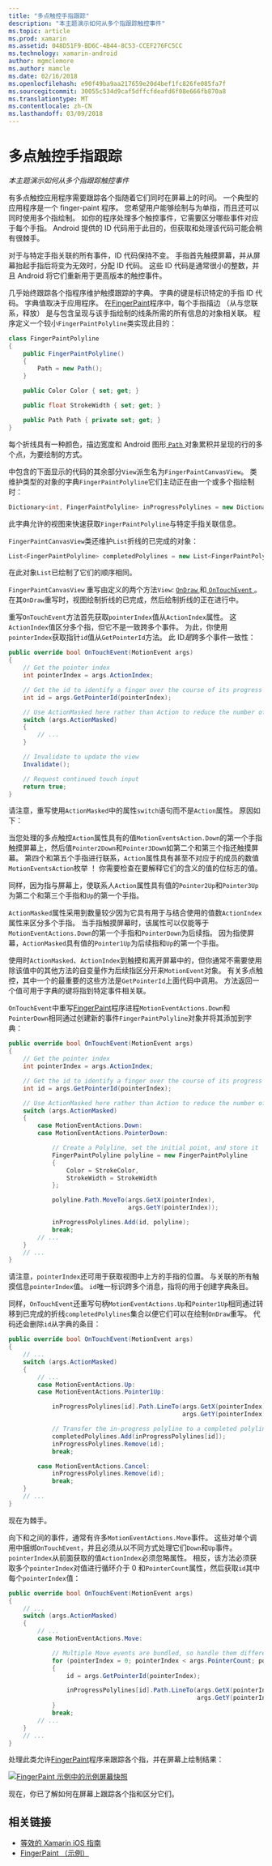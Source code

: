 ```yaml
---
title: "多点触控手指跟踪"
description: "本主题演示如何从多个指跟踪触控事件"
ms.topic: article
ms.prod: xamarin
ms.assetid: 048D51F9-BD6C-4B44-8C53-CCEF276FC5CC
ms.technology: xamarin-android
author: mgmclemore
ms.author: mamcle
ms.date: 02/16/2018
ms.openlocfilehash: e90f49ba9aa217659e20d4bef1fc826fe085fa7f
ms.sourcegitcommit: 30055c534d9caf5dffcfdeafd6f08e666fb870a8
ms.translationtype: MT
ms.contentlocale: zh-CN
ms.lasthandoff: 03/09/2018
---
```

# <a name="multi-touch-finger-tracking"></a>多点触控手指跟踪

_本主题演示如何从多个指跟踪触控事件_

有多点触控应用程序需要跟踪各个指随着它们同时在屏幕上的时间。 一个典型的应用程序是一个 finger-paint 程序。 您希望用户能够绘制与为单指，而且还可以同时使用多个指绘制。 如你的程序处理多个触控事件，它需要区分哪些事件对应于每个手指。 Android 提供的 ID 代码用于此目的，但获取和处理该代码可能会稍有很棘手。

对于与特定手指关联的所有事件，ID 代码保持不变。 手指首先触摸屏幕，并从屏幕抬起手指后将变为无效时，分配 ID 代码。
这些 ID 代码是通常很小的整数，并且 Android 将它们重新用于更高版本的触控事件。

几乎始终跟踪各个指程序维护触摸跟踪的字典。 字典的键是标识特定的手指 ID 代码。 字典值取决于应用程序。 在[FingerPaint](https://developer.xamarin.com/samples/monodroid/ApplicationFundamentals/FingerPaint)程序中，每个手指描边 （从与您联系，释放） 是与包含呈现与该手指绘制的线条所需的所有信息的对象相关联。 程序定义一个较小`FingerPaintPolyline`类实现此目的：

```csharp
class FingerPaintPolyline
{
    public FingerPaintPolyline()
    {
        Path = new Path();
    }

    public Color Color { set; get; }

    public float StrokeWidth { set; get; }

    public Path Path { private set; get; }
}
```

每个折线具有一种颜色，描边宽度和 Android 图形[ `Path` ](https://developer.xamarin.com/api/type/Android.Graphics.Path/)对象累积并呈现的行的多个点，为要绘制的方式。

中包含的下面显示的代码的其余部分`View`派生名为`FingerPaintCanvasView`。 类维护类型的对象的字典`FingerPaintPolyline`它们主动正在由一个或多个指绘制时：

```csharp
Dictionary<int, FingerPaintPolyline> inProgressPolylines = new Dictionary<int, FingerPaintPolyline>();
```

此字典允许的视图来快速获取`FingerPaintPolyline`与特定手指关联信息。

`FingerPaintCanvasView`类还维护`List`折线的已完成的对象：

```csharp
List<FingerPaintPolyline> completedPolylines = new List<FingerPaintPolyline>();
```

在此对象`List`已绘制了它们的顺序相同。

`FingerPaintCanvasView` 重写由定义的两个方法`View`: [ `OnDraw` ](https://developer.xamarin.com/api/member/Android.Views.View.OnDraw/p/Android.Graphics.Canvas/)和[ `OnTouchEvent` ](https://developer.xamarin.com/api/member/Android.Views.View.OnTouchEvent/p/Android.Views.MotionEvent/)。
在其`OnDraw`重写时，视图绘制折线的已完成，然后绘制折线的正在进行中。

重写`OnTouchEvent`方法首先获取`pointerIndex`值从`ActionIndex`属性。 这`ActionIndex`值区分多个指，但它不是一致跨多个事件。 为此，你使用`pointerIndex`获取指针`id`值从`GetPointerId`方法。 此 ID*是*跨多个事件一致性：

```csharp
public override bool OnTouchEvent(MotionEvent args)
{
    // Get the pointer index
    int pointerIndex = args.ActionIndex;

    // Get the id to identify a finger over the course of its progress
    int id = args.GetPointerId(pointerIndex);

    // Use ActionMasked here rather than Action to reduce the number of possibilities
    switch (args.ActionMasked)
    {
        // ...
    }

    // Invalidate to update the view
    Invalidate();

    // Request continued touch input
    return true;
}
```

请注意，重写使用`ActionMasked`中的属性`switch`语句而不是`Action`属性。 原因如下：

当您处理的多点触控`Action`属性具有的值`MotionEventsAction.Down`的第一个手指触摸屏幕上，然后值`Pointer2Down`和`Pointer3Down`如第二个和第三个指还触摸屏幕。 第四个和第五个手指进行联系，`Action`属性具有甚至不对应于的成员的数值`MotionEventsAction`枚举 ！ 你需要检查在要解释它们的含义的值的位标志的值。

同样，因为指与屏幕上，使联系人`Action`属性具有值的`Pointer2Up`和`Pointer3Up`为第二个和第三个手指和`Up`的第一个手指。

`ActionMasked`属性采用到数量较少因为它具有用于与结合使用的值数`ActionIndex`属性来区分多个手指。 当手指触摸屏幕时，该属性可以仅能等于`MotionEventActions.Down`的第一个手指和`PointerDown`为后续指。 因为指使屏幕，`ActionMasked`具有值的`Pointer1Up`为后续指和`Up`的第一个手指。

使用时`ActionMasked`、`ActionIndex`到触摸和离开屏幕中的，但你通常不需要使用除该值中的其他方法的自变量作为后续指区分开来`MotionEvent`对象。 有关多点触控，其中一个的最重要的这些方法是`GetPointerId`上面代码中调用。 方法返回一个值可用于字典的键将指到特定事件相关联。

`OnTouchEvent`中重写[FingerPaint](https://developer.xamarin.com/samples/monodroid/ApplicationFundamentals/FingerPaint)程序进程`MotionEventActions.Down`和`PointerDown`相同通过创建新的事件`FingerPaintPolyline`对象并将其添加到字典：

```csharp
public override bool OnTouchEvent(MotionEvent args)
{
    // Get the pointer index
    int pointerIndex = args.ActionIndex;

    // Get the id to identify a finger over the course of its progress
    int id = args.GetPointerId(pointerIndex);

    // Use ActionMasked here rather than Action to reduce the number of possibilities
    switch (args.ActionMasked)
    {
        case MotionEventActions.Down:
        case MotionEventActions.PointerDown:

            // Create a Polyline, set the initial point, and store it
            FingerPaintPolyline polyline = new FingerPaintPolyline
            {
                Color = StrokeColor,
                StrokeWidth = StrokeWidth
            };

            polyline.Path.MoveTo(args.GetX(pointerIndex),
                                 args.GetY(pointerIndex));

            inProgressPolylines.Add(id, polyline);
            break;
        // ...
    }
    // ...        
}
```

请注意，`pointerIndex`还可用于获取视图中上方的手指的位置。 与关联的所有触摸信息`pointerIndex`值。 `id`唯一标识跨多个消息，指将的用于创建字典条目。

同样，`OnTouchEvent`还重写句柄`MotionEventActions.Up`和`Pointer1Up`相同通过转移到已完成的折线`completedPolylines`集合以便它们可以在绘制`OnDraw`重写。 代码还会删除`id`从字典的条目：

```csharp
public override bool OnTouchEvent(MotionEvent args)
{
    // ...
    switch (args.ActionMasked)
    {
        // ...
        case MotionEventActions.Up:
        case MotionEventActions.Pointer1Up:

            inProgressPolylines[id].Path.LineTo(args.GetX(pointerIndex),
                                                args.GetY(pointerIndex));

            // Transfer the in-progress polyline to a completed polyline
            completedPolylines.Add(inProgressPolylines[id]);
            inProgressPolylines.Remove(id);
            break;

        case MotionEventActions.Cancel:
            inProgressPolylines.Remove(id);
            break;
    }
    // ...        
}
```

现在为棘手。

向下和之间的事件，通常有许多`MotionEventActions.Move`事件。 这些对单个调用中捆绑`OnTouchEvent`，并且必须从以不同方式处理它们`Down`和`Up`事件。 `pointerIndex`从前面获取的值`ActionIndex`必须忽略属性。 相反，该方法必须获取多个`pointerIndex`对值进行循环介于 0 和`PointerCount`属性，然后获取`id`其中每个`pointerIndex`值：

```csharp
public override bool OnTouchEvent(MotionEvent args)
{
    // ...
    switch (args.ActionMasked)
    {
        // ...
        case MotionEventActions.Move:

            // Multiple Move events are bundled, so handle them differently
            for (pointerIndex = 0; pointerIndex < args.PointerCount; pointerIndex++)
            {
                id = args.GetPointerId(pointerIndex);

                inProgressPolylines[id].Path.LineTo(args.GetX(pointerIndex),
                                                    args.GetY(pointerIndex));
            }
            break;
        // ...
    }
    // ...        
}
```

处理此类允许[FingerPaint](https://developer.xamarin.com/samples/monodroid/ApplicationFundamentals/FingerPaint)程序来跟踪各个指，并在屏幕上绘制结果：

[![FingerPaint 示例中的示例屏幕快照](touch-tracking-images/image01.png)](touch-tracking-images/image01.png#lightbox)

现在，你已了解如何在屏幕上跟踪各个指和区分它们。


## <a name="related-links"></a>相关链接

- [等效的 Xamarin iOS 指南](~/ios/app-fundamentals/touch/touch-tracking.md)
- [FingerPaint （示例）](https://developer.xamarin.com/samples/monodroid/ApplicationFundamentals/FingerPaint)
